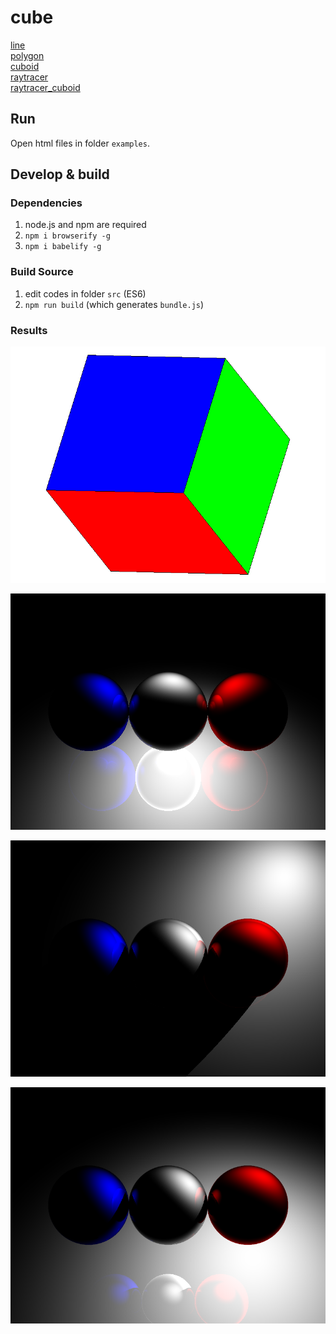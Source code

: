 # cube

[line](http://quietshu.github.io/cube/examples/line.html)  
[polygon](http://quietshu.github.io/cube/examples/polygon.html)  
[cuboid](http://quietshu.github.io/cube/examples/cuboid.html)  
[raytracer](http://quietshu.github.io/cube/examples/raytracer.html)  
[raytracer_cuboid](http://quietshu.github.io/cube/examples/raytracer_cuboid.html)  

## Run

Open html files in folder `examples`.

## Develop & build

### Dependencies

1. node.js and npm are required
2. `npm i browserify -g`
3. `npm i babelify -g`

### Build Source

1. edit codes in folder `src` (ES6)
2. `npm run build` (which generates `bundle.js`)

### Results
![](results/cubic.png)

![](results/1.png)

![](results/9.png)

![](results/10.png)

